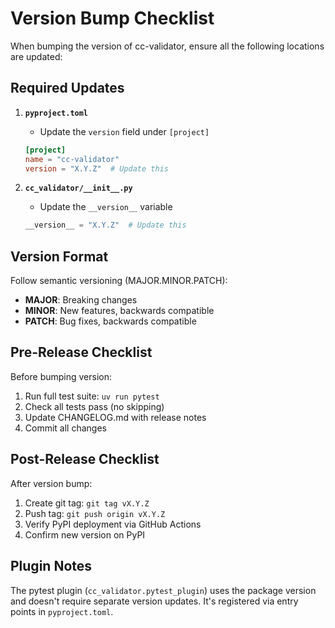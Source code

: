 # Version Bump Checklist

When bumping the version of cc-validator, ensure all the following locations are updated:

## Required Updates

1. **`pyproject.toml`**
   - Update the `version` field under `[project]`
   ```toml
   [project]
   name = "cc-validator"
   version = "X.Y.Z"  # Update this
   ```

2. **`cc_validator/__init__.py`**
   - Update the `__version__` variable
   ```python
   __version__ = "X.Y.Z"  # Update this
   ```

## Version Format

Follow semantic versioning (MAJOR.MINOR.PATCH):
- **MAJOR**: Breaking changes
- **MINOR**: New features, backwards compatible
- **PATCH**: Bug fixes, backwards compatible

## Pre-Release Checklist

Before bumping version:
1. Run full test suite: `uv run pytest`
2. Check all tests pass (no skipping)
3. Update CHANGELOG.md with release notes
4. Commit all changes

## Post-Release Checklist

After version bump:
1. Create git tag: `git tag vX.Y.Z`
2. Push tag: `git push origin vX.Y.Z`
3. Verify PyPI deployment via GitHub Actions
4. Confirm new version on PyPI

## Plugin Notes

The pytest plugin (`cc_validator.pytest_plugin`) uses the package version and doesn't require separate version updates. It's registered via entry points in `pyproject.toml`.